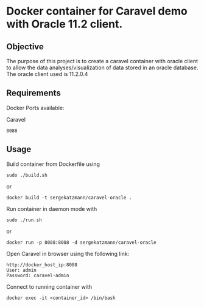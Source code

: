 # Docker container for Caravel demo with Oracle 11.2 client.

Objective
------------
The purpose of this project is to create a caravel container with oracle client to allow the data analyses/visualization of data stored in an oracle database. The oracle client used is 11.2.0.4

Requirements
------------
Docker
Ports available: 

Caravel
```
8088
```

Usage
-----

Build container from Dockerfile using

```
sudo ./build.sh
```

or

```
docker build -t sergekatzmann/caravel-oracle .
```

Run container in daemon mode with

```
sudo ./run.sh
```

or

```
docker run -p 8088:8088 -d sergekatzmann/caravel-oracle
```

Open Caravel in browser using the following link:
```
http://docker_host_ip:8088
User: admin
Password: caravel-admin
```

Connect to running container with
```
docker exec -it <container_id> /bin/bash
```
